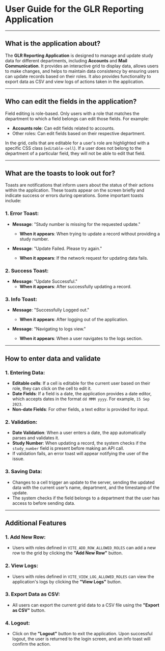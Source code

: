 # User Guide for the GLR Reporting Application

---

## What is the application about?

The **GLR Reporting Application** is designed to manage and update study data for different departments, including **Accounts** and **Mail Communication**. It provides an interactive grid to display data, allows users to make changes, and helps to maintain data consistency by ensuring users can update records based on their roles. It also provides functionality to export data as CSV and view logs of actions taken in the application.

---

## Who can edit the fields in the application?

Field editing is role-based. Only users with a role that matches the department to which a field belongs can edit those fields. For example:
- **Accounts role**: Can edit fields related to accounts.
- Other roles: Can edit fields based on their respective department.

In the grid, cells that are editable for a user's role are highlighted with a specific CSS class (`editable-cell`). If a user does not belong to the department of a particular field, they will not be able to edit that field.

---

## What are the toasts to look out for?

Toasts are notifications that inform users about the status of their actions within the application. These toasts appear on the screen briefly and indicate success or errors during operations. Some important toasts include:

### 1. **Error Toast**:
- **Message**: "Study number is missing for the requested update."
  - **When it appears**: When trying to update a record without providing a study number.
   
- **Message**: "Update Failed. Please try again."
  - **When it appears**: If the network request for updating data fails.

### 2. **Success Toast**:
- **Message**: "Update Successful."
  - **When it appears**: After successfully updating a record.

### 3. **Info Toast**:
- **Message**: "Successfully Logged out."
  - **When it appears**: After logging out of the application.
   
- **Message**: "Navigating to logs view."
  - **When it appears**: When a user navigates to the logs section.

---

## How to enter data and validate

### 1. **Entering Data**:
- **Editable cells**: If a cell is editable for the current user based on their role, they can click on the cell to edit it.
- **Date Fields**: If a field is a date, the application provides a date editor, which accepts dates in the format `dd MMM yyyy`. For example, `15 Sep 2023`.
- **Non-date Fields**: For other fields, a text editor is provided for input.

### 2. **Validation**:
- **Date Validation**: When a user enters a date, the app automatically parses and validates it.
- **Study Number**: When updating a record, the system checks if the `study_number` field is present before making an API call.
- If validation fails, an error toast will appear notifying the user of the issue.

### 3. **Saving Data**:
- Changes to a cell trigger an update to the server, sending the updated data with the current user’s name, department, and the timestamp of the update.
- The system checks if the field belongs to a department that the user has access to before sending data.

---

## Additional Features

### 1. **Add New Row**: 
- Users with roles defined in `VITE_ADD_ROW_ALLOWED_ROLES` can add a new row to the grid by clicking the **"Add New Row"** button.

### 2. **View Logs**:
- Users with roles defined in `VITE_VIEW_LOG_ALLOWED_ROLES` can view the application's logs by clicking the **"View Logs"** button.

### 3. **Export Data as CSV**:
- All users can export the current grid data to a CSV file using the **"Export as CSV"** button.

### 4. **Logout**:
- Click on the **"Logout"** button to exit the application. Upon successful logout, the user is returned to the login screen, and an info toast will confirm the action.
